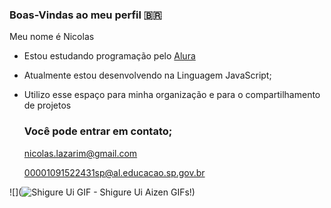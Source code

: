 ### Boas-Vindas ao meu perfil 🇧🇷

Meu nome é Nicolas

- Estou estudando programação pelo [Alura](https://www.alura.com.br/)
- Atualmente estou desenvolvendo na Linguagem JavaScript;
- Utilizo esse espaço para minha organização e para o compartilhamento de projetos

  ### Você pode entrar em contato;

  nicolas.lazarim@gmail.com

  00001091522431sp@al.educacao.sp.gov.br
  
![](<img src="https://media1.tenor.com/m/Bqix4zMtV_YAAAAd/shigure-ui.gif" alt="Shigure Ui GIF - Shigure Ui Aizen GIFs"/>!)
